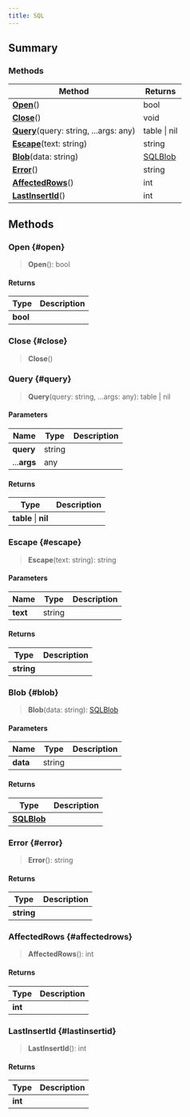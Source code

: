 ```yaml
---
title: SQL
---
```


## Summary

### Methods

| Method | Returns |
| ------ | ------- |
| **[Open](#open)**() | bool |
| **[Close](#close)**() | void |
| **[Query](#query)**(query: string, ...args: any) | table \| nil |
| **[Escape](#escape)**(text: string) | string |
| **[Blob](#blob)**(data: string) | [SQLBlob](/vext/ref/server/type/sqlblob) |
| **[Error](#error)**() | string |
| **[AffectedRows](#affectedrows)**() | int |
| **[LastInsertId](#lastinsertid)**() | int |

## Methods

### Open {#open}

> **Open**(): bool

#### Returns

| Type | Description |
| ---- | ----------- |
| **bool** |  |

### Close {#close}

> **Close**()

### Query {#query}

> **Query**(query: string, ...args: any): table \| nil

#### Parameters

| Name | Type | Description |
| ---- | ---- | ----------- |
| **query** | string |  |
| ...**args** | any |  |

#### Returns

| Type | Description |
| ---- | ----------- |
| **table** \| **nil** |  |

### Escape {#escape}

> **Escape**(text: string): string

#### Parameters

| Name | Type | Description |
| ---- | ---- | ----------- |
| **text** | string |  |

#### Returns

| Type | Description |
| ---- | ----------- |
| **string** |  |

### Blob {#blob}

> **Blob**(data: string): [SQLBlob](/vext/ref/server/type/sqlblob)

#### Parameters

| Name | Type | Description |
| ---- | ---- | ----------- |
| **data** | string |  |

#### Returns

| Type | Description |
| ---- | ----------- |
| **[SQLBlob](/vext/ref/server/type/sqlblob)** |  |

### Error {#error}

> **Error**(): string

#### Returns

| Type | Description |
| ---- | ----------- |
| **string** |  |

### AffectedRows {#affectedrows}

> **AffectedRows**(): int

#### Returns

| Type | Description |
| ---- | ----------- |
| **int** |  |

### LastInsertId {#lastinsertid}

> **LastInsertId**(): int

#### Returns

| Type | Description |
| ---- | ----------- |
| **int** |  |

